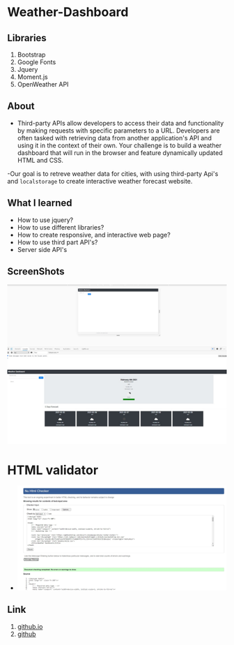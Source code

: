 # Weather-Dashboard

## Libraries
1. Bootstrap
2. Google Fonts
3. Jquery
4. Moment.js
5. OpenWeather API

## About
- Third-party APIs allow developers to access their data and functionality by making requests with specific parameters to a URL. Developers are often tasked with retrieving data from another application's API and using it in the context of their own. Your challenge is to build a weather dashboard that will run in the browser and feature dynamically updated HTML and CSS.

-Our goal is to retreve weather data for cities, with using third-party Api's and `localstorage` to create interactive weather forecast website.

## What I learned
- How to use jquery?
- How to use different libraries?
- How to create responsive, and interactive web page?
- How to use third part API's?
- Server side API's

## ScreenShots

![Main Page](./Assets/screenshots/MainPagewithouterrors.jpg)
![City Searched](./Assets/screenshots/CitySearched.jpg)

# HTML validator

- ![HTML Validated](./Assets/screenshots/htmlvalidated.jpg)

## Link
1. [github.io](https://tolgas92.github.io/Weather-Dashboard/)
2. [github](https://github.com/TolgaS92/Weather-Dashboard)

